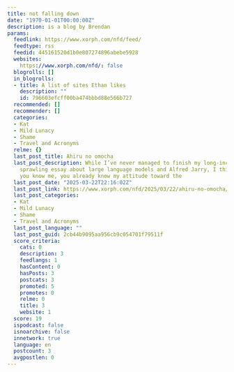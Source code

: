 ```yaml
---
title: not falling down
date: "1970-01-01T00:00:00Z"
description: is a blog by Brendan
params:
  feedlink: https://www.xorph.com/nfd/feed/
  feedtype: rss
  feedid: 445161520d1b0e807274896abebe5928
  websites:
    https://www.xorph.com/nfd/: false
  blogrolls: []
  in_blogrolls:
  - title: A list of sites Ethan likes
    description: ""
    id: 796603efcff00ba474bbbd88e566b727
  recommended: []
  recommender: []
  categories:
  - Kat
  - Mild Lunacy
  - Shame
  - Travel and Acronyms
  relme: {}
  last_post_title: Ahiru no omocha
  last_post_description: While I’ve never managed to finish my long-incubated and
    sprawling essay about large language models and Alfred Jarry, I think that if
    you know me, you already know my attitude toward the
  last_post_date: "2025-03-22T22:16:02Z"
  last_post_link: https://www.xorph.com/nfd/2025/03/22/ahiru-no-omocha/
  last_post_categories:
  - Kat
  - Mild Lunacy
  - Shame
  - Travel and Acronyms
  last_post_language: ""
  last_post_guid: 2cb44b9095aa956cb9c054701f79511f
  score_criteria:
    cats: 0
    description: 3
    feedlangs: 1
    hasContent: 0
    hasPosts: 3
    postcats: 3
    promoted: 5
    promotes: 0
    relme: 0
    title: 3
    website: 1
  score: 19
  ispodcast: false
  isnoarchive: false
  innetwork: true
  language: en
  postcount: 3
  avgpostlen: 0
---
```

